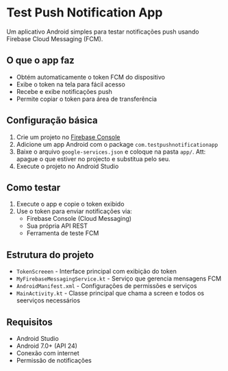 # Test Push Notification App

Um aplicativo Android simples para testar notificações push usando Firebase Cloud Messaging (FCM).

## O que o app faz

- Obtém automaticamente o token FCM do dispositivo
- Exibe o token na tela para fácil acesso
- Recebe e exibe notificações push
- Permite copiar o token para área de transferência

## Configuração básica

1. Crie um projeto no [Firebase Console](https://console.firebase.google.com)
2. Adicione um app Android com o package `com.testpushnotificationapp`
3. Baixe o arquivo `google-services.json` e coloque na pasta `app/`. Att: apague o que estiver no projecto e substitua pelo seu.
4. Execute o projeto no Android Studio

## Como testar

1. Execute o app e copie o token exibido
2. Use o token para enviar notificações via:
   - Firebase Console (Cloud Messaging)
   - Sua própria API REST
   - Ferramenta de teste FCM

## Estrutura do projeto

- `TokenScreeen` - Interface principal com exibição do token
- `MyFirebaseMessagingService.kt` - Serviço que gerencia mensagens FCM
- `AndroidManifest.xml` - Configurações de permissões e serviços
- `MainActivity.kt` - Classe principal que chama a screen e todos os seerviços necessários

## Requisitos

- Android Studio
- Android 7.0+ (API 24)
- Conexão com internet
- Permissão de notificações
